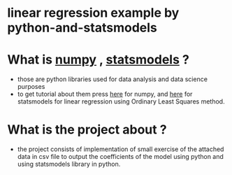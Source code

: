 # linear regression example by python-and-statsmodels

# What  is [numpy](http://www.numpy.org/) , [statsmodels](https://www.statsmodels.org/stable/index.html) ?
  - those are python libraries used for data analysis and data science purposes
  - to get tutorial about them press [here](https://docs.scipy.org/doc/numpy/user/quickstart.html) for numpy, and [here](https://www.statsmodels.org/stable/examples/notebooks/generated/ols.html) for statsmodels for linear regression using Ordinary Least Squares method.
  
# What is the project about ?
- the project consists of implementation of small exercise of the attached data in csv file to output the coefficients of the model using python and using statsmodels library in python.
